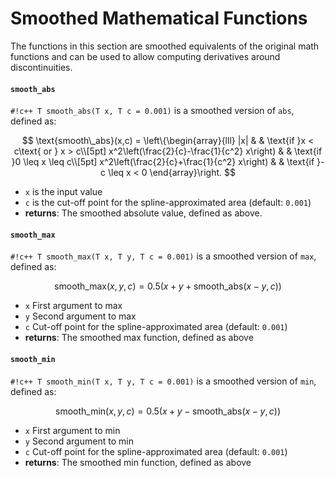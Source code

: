 # Smoothed Mathematical Functions

The functions in this section are smoothed equivalents of the original
math functions and can be used to allow computing derivatives around discontinuities.

#### `smooth_abs`

`#!c++ T smooth_abs(T x, T c = 0.001)` is a smoothed version of `abs`, defined as:
   
$$
\text{smooth\_abs}(x,c) = \left\{\begin{array}{lll}
|x| & & \text{if }x < c\text{ or } x > c\\[5pt]
x^2\left(\frac{2}{c}-\frac{1}{c^2} x\right) & & \text{if }0 \leq x \leq c\\[5pt]
x^2\left(\frac{2}{c}+\frac{1}{c^2} x\right) & & \text{if }-c \leq x < 0
\end{array}\right.
$$
   
- `x` is the input value
- `c` is the cut-off point for the spline-approximated area (default: `0.001`)
- __returns__: The smoothed absolute value, defined as above.
      
#### `smooth_max`

`#!c++ T smooth_max(T x, T y, T c = 0.001)` is a smoothed version of `max`, defined as:
   
$$
\text{smooth\_max}(x,y,c) = 0.5\left(x+y+\text{smooth\_abs}(x-y,c)\right) 
$$

- `x` First argument to max
- `y` Second argument to max
- `c` Cut-off point for the spline-approximated area (default: `0.001`)
- __returns__: The smoothed max function, defined as above
   
#### `smooth_min`

`#!c++ T smooth_min(T x, T y, T c = 0.001)` is a smoothed version of `min`, defined as:
   
$$
\text{smooth\_min}(x,y,c) = 0.5\left(x+y-\text{smooth\_abs}(x-y,c)\right) 
$$ 

- `x` First argument to min
- `y` Second argument to min
- `c` Cut-off point for the spline-approximated area (default: `0.001`)
- __returns__: The smoothed min function, defined as above
   

   
   